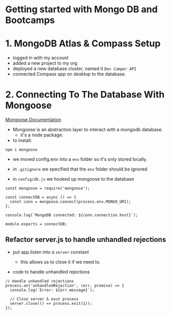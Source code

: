 # Getting started with Mongo DB and Bootcamps

# 1. MongoDB Atlas & Compass Setup
- logged in with my account
- added a new project to my org
- deployed a new database cluster, named it `Dev Camper API`
- connected Compass app on desktop to the database.

# 2. Connecting To The Database With Mongoose
[Mongoose Documentation](https://mongoosejs.com/docs/guide.html)

- Mongoose is an abstraction layer to interact with a mongodb database.
  - it's a node package.
- to install:
``` JS Terminal
npm i mongoose
```
- we moved config.env into a `env` folder so it's only stored locally. 
- in `.gitignore` we specified that the `env` folder should be ignored

- in `config/db.js` we hooked up mongoose to the database
``` JS db.js
const mongoose = require('mongoose');

const connectDB = async () => {
  const conn = mongoose.connect(process.env.MONGO_URI);
};

console.log(`MongoDB connected: ${conn.connection.host}`);

module.exports = connectDB;
```

## Refactor server.js to handle unhandled rejections
- put app.listen into a `server` constant
  - this allows us to close it if we need to.

- code to handle unhandled rejections
``` JS server.js
// Handle unhandled rejections
process.on('unhandledRejection', (err, promise) => {
  console.log(`Error: ${err.message}`);
  
  // Close server & exut process
  server.close(() => process.exit(1));
});
```


